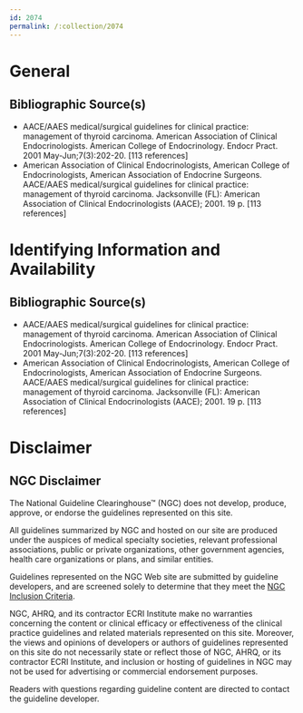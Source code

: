 ```yaml
---
id: 2074
permalink: /:collection/2074
---
```


# General

## Bibliographic Source(s)

- AACE/AAES medical/surgical guidelines for clinical practice: management of thyroid carcinoma. American Association of Clinical Endocrinologists. American College of Endocrinology. Endocr Pract. 2001 May-Jun;7(3):202-20. [113 references]
- American Association of Clinical Endocrinologists, American College of Endocrinologists, American Association of Endocrine Surgeons. AACE/AAES medical/surgical guidelines for clinical practice: management of thyroid carcinoma. Jacksonville (FL): American Association of Clinical Endocrinologists (AACE); 2001. 19 p. [113 references]

# Identifying Information and Availability

## Bibliographic Source(s)

- AACE/AAES medical/surgical guidelines for clinical practice: management of thyroid carcinoma. American Association of Clinical Endocrinologists. American College of Endocrinology. Endocr Pract. 2001 May-Jun;7(3):202-20. [113 references]
- American Association of Clinical Endocrinologists, American College of Endocrinologists, American Association of Endocrine Surgeons. AACE/AAES medical/surgical guidelines for clinical practice: management of thyroid carcinoma. Jacksonville (FL): American Association of Clinical Endocrinologists (AACE); 2001. 19 p. [113 references]

# Disclaimer

## NGC Disclaimer

The National Guideline Clearinghouse™ (NGC) does not develop, produce, approve, or endorse the guidelines represented on this site.

All guidelines summarized by NGC and hosted on our site are produced under the auspices of medical specialty societies, relevant professional associations, public or private organizations, other government agencies, health care organizations or plans, and similar entities.

Guidelines represented on the NGC Web site are submitted by guideline developers, and are screened solely to determine that they meet the [NGC Inclusion Criteria](/help-and-about/summaries/inclusion-criteria).

NGC, AHRQ, and its contractor ECRI Institute make no warranties concerning the content or clinical efficacy or effectiveness of the clinical practice guidelines and related materials represented on this site. Moreover, the views and opinions of developers or authors of guidelines represented on this site do not necessarily state or reflect those of NGC, AHRQ, or its contractor ECRI Institute, and inclusion or hosting of guidelines in NGC may not be used for advertising or commercial endorsement purposes.

Readers with questions regarding guideline content are directed to contact the guideline developer.

